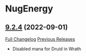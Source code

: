 # NugEnergy

## [9.2.4](https://github.com/rgd87/NugEnergy/tree/9.2.4) (2022-09-01)
[Full Changelog](https://github.com/rgd87/NugEnergy/compare/9.2.3...9.2.4) [Previous Releases](https://github.com/rgd87/NugEnergy/releases)

- Disabled mana for Druid in Wrath  
